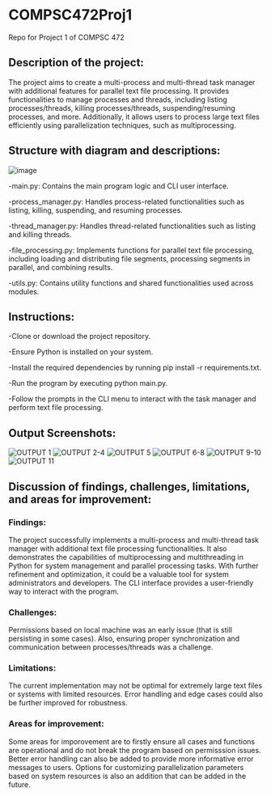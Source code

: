 # COMPSC472Proj1
Repo for Project 1 of COMPSC 472

## Description of the project:

The project aims to create a multi-process and multi-thread task manager with additional features for parallel text file processing. It provides functionalities to manage processes and threads, including listing processes/threads, killing processes/threads, suspending/resuming processes, and more. Additionally, it allows users to process large text files efficiently using parallelization techniques, such as multiprocessing.

## Structure with diagram and descriptions:

![image](https://github.com/MajaSLash/COMPSC472Proj1/assets/52076286/9793e38a-8e7b-4e22-b200-24c9b6b3d7d5)

-main.py: Contains the main program logic and CLI user interface.

-process_manager.py: Handles process-related functionalities such as listing, killing, suspending, and resuming processes.

-thread_manager.py: Handles thread-related functionalities such as listing and killing threads.

-file_processing.py: Implements functions for parallel text file processing, including loading and distributing file segments, processing segments in parallel, and combining results.

-utils.py: Contains utility functions and shared functionalities used across modules.

## Instructions:

-Clone or download the project repository.

-Ensure Python is installed on your system.

-Install the required dependencies by running pip install -r requirements.txt.

-Run the program by executing python main.py.

-Follow the prompts in the CLI menu to interact with the task manager and perform text file processing.


## Output Screenshots:

![OUTPUT 1](https://github.com/MajaSLash/COMPSC472Proj1/assets/52076286/8683e2c4-ec62-4a3e-a397-539570709987)
![OUTPUT 2-4](https://github.com/MajaSLash/COMPSC472Proj1/assets/52076286/390c9285-c46b-4d75-b1c3-8be3ad53a2ad)
![OUTPUT 5](https://github.com/MajaSLash/COMPSC472Proj1/assets/52076286/09d198ef-7597-4f5f-a17d-11fe90257674)
![OUTPUT 6-8](https://github.com/MajaSLash/COMPSC472Proj1/assets/52076286/2a2ff281-a599-4c77-ab95-cc2ec025540e)
![OUTPUT 9-10](https://github.com/MajaSLash/COMPSC472Proj1/assets/52076286/a9aae612-1108-4968-a9f9-09b0e76e1b8b)
![OUTPUT 11](https://github.com/MajaSLash/COMPSC472Proj1/assets/52076286/5f0e83ca-7427-442a-bda9-ea436b6ea30d)





## Discussion of findings, challenges, limitations, and areas for improvement:

### Findings:

The project successfully implements a multi-process and multi-thread task manager with additional text file processing functionalities. It also demonstrates the capabilities of multiprocessing and multithreading in Python for system management and parallel processing tasks. With further refinement and optimization, it could be a valuable tool for system administrators and developers. The CLI interface provides a user-friendly way to interact with the program.
### Challenges:

Permissions based on local machine was an early issue (that is still persisting in some cases). Also, ensuring proper synchronization and communication between processes/threads was a challenge.
### Limitations:

The current implementation may not be optimal for extremely large text files or systems with limited resources. Error handling and edge cases could also be further improved for robustness.
### Areas for improvement:

Some areas for imporovement are to firstly ensure all cases and functions are operational and do not break the program based on permisssion issues. Better error handling can also be added to provide more informative error messages to users. Options for customizing parallelization parameters based on system resources is also an addition that can be added in the future.

